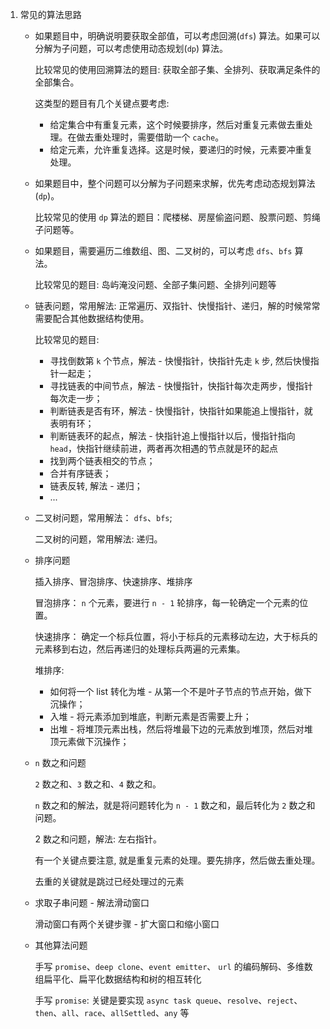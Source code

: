 1. 常见的算法思路
    
    - 如果题目中，明确说明要获取全部值，可以考虑回溯(`dfs`) 算法。如果可以分解为子问题，可以考虑使用动态规划(`dp`) 算法。

        比较常见的使用回溯算法的题目: 获取全部子集、全排列、获取满足条件的全部集合。

        这类型的题目有几个关键点要考虑:
        - 给定集合中有重复元素，这个时候要排序，然后对重复元素做去重处理。在做去重处理时，需要借助一个 `cache`。
        - 给定元素，允许重复选择。这是时候，要递归的时候，元素要冲重复处理。

    - 如果题目中，整个问题可以分解为子问题来求解，优先考虑动态规划算法(`dp`)。

        比较常见的使用 `dp` 算法的题目：爬楼梯、房屋偷盗问题、股票问题、剪绳子问题等。

    - 如果题目，需要遍历二维数组、图、二叉树的，可以考虑 `dfs`、`bfs` 算法。

        比较常见的题目: 岛屿淹没问题、全部子集问题、全排列问题等

    - 链表问题，常用解法: 正常遍历、双指针、快慢指针、递归，解的时候常常需要配合其他数据结构使用。

        比较常见的题目: 
        - 寻找倒数第 `k` 个节点，解法 - 快慢指针，快指针先走 `k` 步, 然后快慢指针一起走；
        - 寻找链表的中间节点，解法 - 快慢指针，快指针每次走两步，慢指针每次走一步；
        - 判断链表是否有环，解法 - 快慢指针，快指针如果能追上慢指针，就表明有环；
        - 判断链表环的起点，解法 - 快指针追上慢指针以后，慢指针指向 `head`，快指针继续前进，两者再次相遇的节点就是环的起点
        - 找到两个链表相交的节点；
        - 合并有序链表；
        - 链表反转, 解法 - 递归；
        - ...

    - 二叉树问题，常用解法： `dfs`、`bfs`;
  
        二叉树的问题，常用解法: 递归。
  
    - 排序问题

        插入排序、冒泡排序、快速排序、堆排序

        冒泡排序： `n` 个元素，要进行 `n - 1` 轮排序，每一轮确定一个元素的位置。

        快速排序： 确定一个标兵位置，将小于标兵的元素移动左边，大于标兵的元素移到右边，然后再递归的处理标兵两遍的元素集。

        堆排序:
        - 如何将一个 list 转化为堆 - 从第一个不是叶子节点的节点开始，做下沉操作；
        - 入堆 - 将元素添加到堆底，判断元素是否需要上升；
        - 出堆 - 将堆顶元素出栈，然后将堆最下边的元素放到堆顶，然后对堆顶元素做下沉操作；

    - `n` 数之和问题

        `2` 数之和、`3` 数之和、`4` 数之和。

        `n` 数之和的解法，就是将问题转化为 `n - 1` 数之和，最后转化为 `2` 数之和问题。

        2 数之和问题，解法: 左右指针。

        有一个关键点要注意, 就是重复元素的处理。要先排序，然后做去重处理。

        去重的关键就是跳过已经处理过的元素

    - 求取子串问题 - 解法滑动窗口
  
        滑动窗口有两个关键步骤 - 扩大窗口和缩小窗口
    
    - 其他算法问题

        手写 `promise`、`deep clone`、`event emitter`、 `url` 的编码解码、多维数组扁平化、扁平化数据结构和树的相互转化

        手写 `promise`: 关键是要实现 `async task queue`、`resolve`、`reject`、`then`、`all`、`race`、`allSettled`、`any` 等




